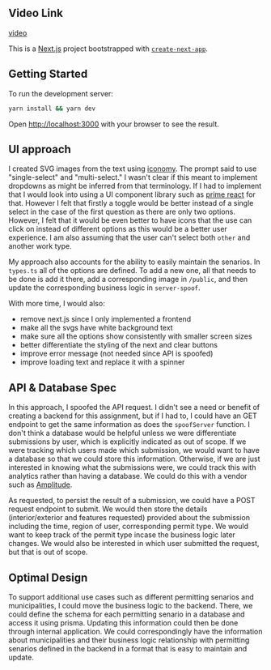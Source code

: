 ## Video Link
[video](https://youtu.be/4DUvCRTybLo)





This is a [Next.js](https://nextjs.org/) project bootstrapped with [`create-next-app`](https://github.com/vercel/next.js/tree/canary/packages/create-next-app).

## Getting Started

To run the development server:

```bash
yarn install && yarn dev
```

Open [http://localhost:3000](http://localhost:3000) with your browser to see the result.

## UI approach
I created SVG images from the text using [iconomy](https://run.iconomy.app/). The prompt said to use "single-select" and "multi-select." I wasn't clear if this meant to implement dropdowns as might be inferred from that terminology. If I had to implement that I would look into using a UI component library such as [prime react](https://primereact.org/multiselect/) for that. However I felt that firstly a toggle would be better instead of a single select in the case of the first question as there are only two options. However, I felt that it would be even better to have icons that the use can click on instead of different options as this would be a better user experience. I am also assuming that the user can't select both `other` and another work type.

My approach also accounts for the ability to easily maintain the senarios. In `types.ts` all of the options are defined. To add a new one, all that needs to be done is add it there, add a corresponding image in `/public`, and then update the corresponding business logic in `server-spoof`.

With more time, I would also:
- remove next.js since I only implemented a frontend
- make all the svgs have white background text
- make sure all the options show consistently with smaller screen sizes
- better differentiate the styling of the next and clear buttons
- improve error message (not needed since API is spoofed)
- improve loading text and replace it with a spinner

## API & Database Spec
In this approach, I spoofed the API request. I didn't see a need or benefit of creating a backend for this assignment, but if I had to, I could have an GET endpoint to get the same information as does the `spoofServer` function. I don't think a database would be helpful unless we were differentiate submissions by user, which is explicitly indicated as out of scope. If we were tracking which users made which submission, we would want to have a database so that we could store this information. Otherwise, if we are just interested in knowing what the submissions were, we could track this with analytics rather than having a database. We could do this with a vendor such as [Amplitude](https://amplitude.com/).

As requested, to persist the result of a submission, we could have a POST request endpoint to submit. We would then store the details (interior/exterior and features requested) provided about the submission including the time, region of user, corresponding permit type. We would want to keep track of the permit type incase the business logic later changes. We would also be interested in which user submitted the request, but that is out of scope.

## Optimal Design
To support additional use cases such as different permitting senarios and municipalities, I could move the business logic to the backend. There, we could define the schema for each permitting senario in a database and access it using prisma. Updating this information could then be done through internal application. We could correspondingly have the information about municipalities and their business logic relationship with permitting senarios defined in the backend in a format that is easy to maintain and update.
